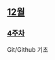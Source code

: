 ## [12월](https://github.com/Imseongjoo/TIL)

### [4주차](https://github.com/Imseongjoo/TIL/tree/master/2022_12/Week_04)

Git/Github 기초
